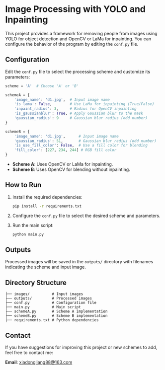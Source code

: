# Image Processing with YOLO and Inpainting

This project provides a framework for removing people from images using YOLO for object detection and OpenCV or LaMa for inpainting. You can configure the behavior of the program by editing the `conf.py` file.

## Configuration

Edit the `conf.py` file to select the processing scheme and customize its parameters:

```python
scheme = 'A'  # Choose 'A' or 'B'

schemeA = {
    'image_name': 'd1.jpg',  # Input image name
    'is_lama': False,        # Use LaMa for inpainting (True/False)
    'inpaint_radius': 3,     # Radius for OpenCV inpainting
    'is_gaussianblur': True, # Apply Gaussian blur to the mask
    'gaussian_radius': 9     # Gaussian blur radius (odd number)
}

schemeB = {
    'image_name': 'd1.jpg',      # Input image name
    'gaussian_radius': 51,       # Gaussian blur radius (odd number)
    'is_use_fill_color': False,  # Use a fill color for blending
    'fill_color': [227, 234, 244] # RGB fill color
}
```

- **Scheme A**: Uses OpenCV or LaMa for inpainting.
- **Scheme B**: Uses OpenCV for blending without inpainting.

## How to Run

1. Install the required dependencies:
   ```bash
   pip install -r requirements.txt
   ```

2. Configure the `conf.py` file to select the desired scheme and parameters.

3. Run the main script:
   ```bash
   python main.py
   ```

## Outputs

Processed images will be saved in the `outputs/` directory with filenames indicating the scheme and input image.

## Directory Structure

```
├── images/          # Input images
├── outputs/         # Processed images
├── conf.py          # Configuration file
├── main.py          # Main script
├── schemeA.py       # Scheme A implementation
├── schemeB.py       # Scheme B implementation
├── requirements.txt # Python dependencies
```

## Contact

If you have suggestions for improving this project or new schemes to add, feel free to contact me:

**Email**: xiadongliang88@163.com